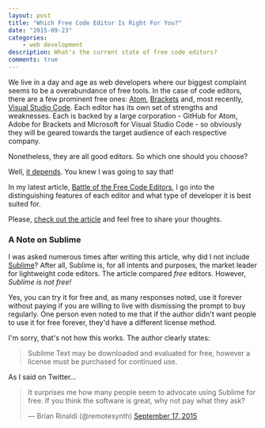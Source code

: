 ```yaml
---
layout: post
title: "Which Free Code Editor Is Right For You?"
date: "2015-09-23"
categories:
    - web development
description: What's the current state of free code editors?
comments: true
---
```


We live in a day and age as web developers where our biggest complaint seems to be a overabundance of free tools. In the case of code editors, there are a few prominent free ones: [Atom](http://atom.io), [Brackets](http://brackets.io/) and, most recently, [Visual Studio Code](https://code.visualstudio.com/). Each editor has its own set of strengths and weaknesses. Each is backed by a large corporation - GitHub for Atom, Adobe for Brackets and Microsoft for Visual Studio Code - so obviously they will be geared towards the target audience of each respective company.

Nonetheless, they are all good editors. So which one should you choose?

Well, [it depends](http://developer.telerik.com/featured/battle-of-the-free-code-editors/). You knew I was going to say that!

In my latest article, [Battle of the Free Code Editors](http://developer.telerik.com/featured/battle-of-the-free-code-editors/), I go into the distinguishing features of each editor and what type of developer it is best suited for.

Please, [check out the article](http://developer.telerik.com/featured/battle-of-the-free-code-editors/) and feel free to share your thoughts.

### A Note on Sublime

I was asked numerous times after writing this article, why did I not include [Sublime](http://www.sublimetext.com/)? After all, Sublime is, for all intents and purposes, the market leader for lightweight code editors. The article compared _free_ editors. However, _Sublime is not free!_

Yes, you can try it for free and, as many responses noted, use it forever without paying if you are willing to live with dismissing the prompt to buy regularly. One person even noted to me that if the author didn't want people to use it for free forever, they'd have a different license method.

I'm sorry, that's not how this works. The author clearly states:

> Sublime Text may be downloaded and evaluated for free, however a license must be purchased for continued use.

As I said on Twitter...

<blockquote class="twitter-tweet" lang="en"><p lang="en" dir="ltr">It surprises me how many people seem to advocate using Sublime for free. If you think the software is great, why not pay what they ask?</p>&mdash; Brian Rinaldi (@remotesynth) <a href="https://twitter.com/remotesynth/status/644542401911083008">September 17, 2015</a></blockquote>
<script async src="//platform.twitter.com/widgets.js" charset="utf-8"></script>
